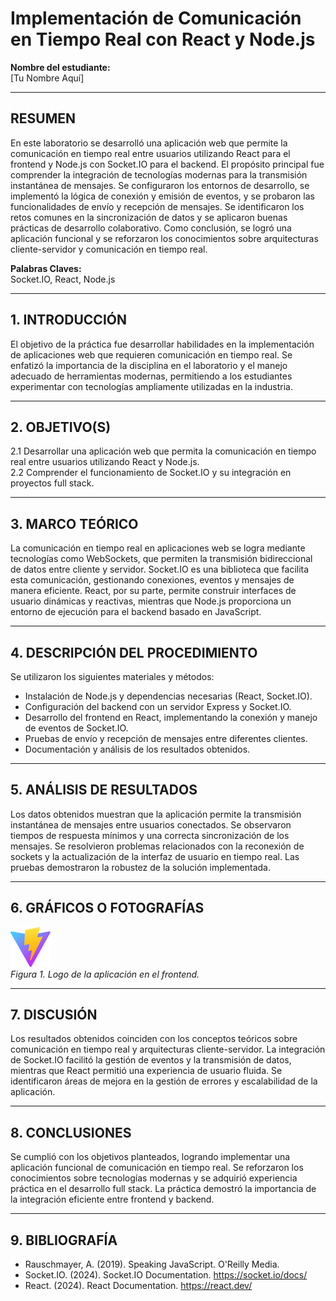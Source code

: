 # Implementación de Comunicación en Tiempo Real con React y Node.js

**Nombre del estudiante:**  
[Tu Nombre Aquí]

---

## RESUMEN

En este laboratorio se desarrolló una aplicación web que permite la comunicación en tiempo real entre usuarios utilizando React para el frontend y Node.js con Socket.IO para el backend. El propósito principal fue comprender la integración de tecnologías modernas para la transmisión instantánea de mensajes. Se configuraron los entornos de desarrollo, se implementó la lógica de conexión y emisión de eventos, y se probaron las funcionalidades de envío y recepción de mensajes. Se identificaron los retos comunes en la sincronización de datos y se aplicaron buenas prácticas de desarrollo colaborativo. Como conclusión, se logró una aplicación funcional y se reforzaron los conocimientos sobre arquitecturas cliente-servidor y comunicación en tiempo real.

**Palabras Claves:**  
Socket.IO, React, Node.js

---

## 1. INTRODUCCIÓN

El objetivo de la práctica fue desarrollar habilidades en la implementación de aplicaciones web que requieren comunicación en tiempo real. Se enfatizó la importancia de la disciplina en el laboratorio y el manejo adecuado de herramientas modernas, permitiendo a los estudiantes experimentar con tecnologías ampliamente utilizadas en la industria.

---

## 2. OBJETIVO(S)

2.1 Desarrollar una aplicación web que permita la comunicación en tiempo real entre usuarios utilizando React y Node.js.  
2.2 Comprender el funcionamiento de Socket.IO y su integración en proyectos full stack.

---

## 3. MARCO TEÓRICO

La comunicación en tiempo real en aplicaciones web se logra mediante tecnologías como WebSockets, que permiten la transmisión bidireccional de datos entre cliente y servidor. Socket.IO es una biblioteca que facilita esta comunicación, gestionando conexiones, eventos y mensajes de manera eficiente. React, por su parte, permite construir interfaces de usuario dinámicas y reactivas, mientras que Node.js proporciona un entorno de ejecución para el backend basado en JavaScript.

---

## 4. DESCRIPCIÓN DEL PROCEDIMIENTO

Se utilizaron los siguientes materiales y métodos:  
- Instalación de Node.js y dependencias necesarias (React, Socket.IO).  
- Configuración del backend con un servidor Express y Socket.IO.  
- Desarrollo del frontend en React, implementando la conexión y manejo de eventos de Socket.IO.  
- Pruebas de envío y recepción de mensajes entre diferentes clientes.  
- Documentación y análisis de los resultados obtenidos.

---

## 5. ANÁLISIS DE RESULTADOS

Los datos obtenidos muestran que la aplicación permite la transmisión instantánea de mensajes entre usuarios conectados. Se observaron tiempos de respuesta mínimos y una correcta sincronización de los mensajes. Se resolvieron problemas relacionados con la reconexión de sockets y la actualización de la interfaz de usuario en tiempo real. Las pruebas demostraron la robustez de la solución implementada.

---

## 6. GRÁFICOS O FOTOGRAFÍAS

![Interfaz de la aplicación](./frontend/public/vite.svg)  
*Figura 1. Logo de la aplicación en el frontend.*

---

## 7. DISCUSIÓN

Los resultados obtenidos coinciden con los conceptos teóricos sobre comunicación en tiempo real y arquitecturas cliente-servidor. La integración de Socket.IO facilitó la gestión de eventos y la transmisión de datos, mientras que React permitió una experiencia de usuario fluida. Se identificaron áreas de mejora en la gestión de errores y escalabilidad de la aplicación.

---

## 8. CONCLUSIONES

Se cumplió con los objetivos planteados, logrando implementar una aplicación funcional de comunicación en tiempo real. Se reforzaron los conocimientos sobre tecnologías modernas y se adquirió experiencia práctica en el desarrollo full stack. La práctica demostró la importancia de la integración eficiente entre frontend y backend.

---

## 9. BIBLIOGRAFÍA

- Rauschmayer, A. (2019). Speaking JavaScript. O'Reilly Media.
- Socket.IO. (2024). Socket.IO Documentation. https://socket.io/docs/
- React. (2024). React Documentation. https://react.dev/